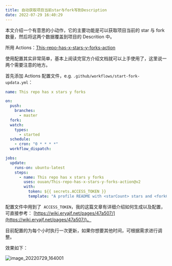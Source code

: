 ```yaml
---
title: 自动获取项目当前star与fork写到Description
date: 2022-07-29 16:40:29
---
```


本文介绍一个有意思的小动作，它的主要功能是可以获取项目当前的 star 与 fork 数量，然后将这两个数据覆盖到项目的 Descrition 中。

所用 Actions：[This-repo-has-x-stars-y-forks-action](https://github.com/ouuan/This-repo-has-x-stars-y-forks-action)

使用配置其实非常简单，基本上阅读完官方介绍文档就可以上手使用了，这里说一两个需要注意的地方。

首先添加 Actions 配置文件，e.g. `.github/workflows/start-fork-updata.yml`：

```yml
name: This repo has x stars y forks

on:
  push:
    branches:
      - master
  fork:
  watch:
    types:
      - started
  schedule:
    - cron: "0 * * * *"
  workflow_dispatch:

jobs:
  update:
    runs-on: ubuntu-latest
    steps:
      - name: This repo has x stars y forks
        uses: ouuan/This-repo-has-x-stars-y-forks-action@v2
        with:
          token: ${{ secrets.ACCESS_TOKEN }}
          template: "A profile README with <starCount> stars and <forkCount> forks 🌟"
```

配置文件中用到了  `ACCESS_TOKEN`，我的这篇文章有详细介绍如何生成以及配置，可直接参考： [https://wiki.eryajf.net/pages/47a507/](https://wiki.eryajf.net/pages/47a507/)。

目前配置的为每个小时执行一次更新，如果你想要其他时间，可根据需求进行调整。

效果如下：

![image_20220729_164001](https://cdn.jsdelivr.net/gh/eryajf/tu/img/image_20220729_164001.png)

